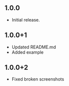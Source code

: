 ## 1.0.0

* Initial release.

## 1.0.0+1

* Updated README.md
* Added example

## 1.0.0+2

* Fixed broken screenshots
